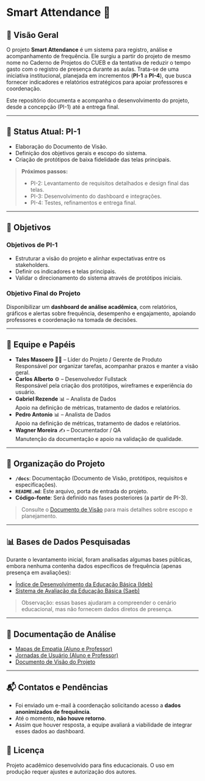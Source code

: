 # Smart Attendance 🚀

## 📝 Visão Geral
O projeto **Smart Attendance** é um sistema para registro, análise e acompanhamento de frequência. Ele surgiu a partir do projeto de mesmo nome no Caderno de Projetos do CUEB e da tentativa de reduzir o tempo gasto com o registro de presença durante as aulas. Trata-se de uma iniciativa institucional, planejada em incrementos (**PI-1** a **PI-4**), que busca fornecer indicadores e relatórios estratégicos para apoiar professores e coordenação.

Este repositório documenta e acompanha o desenvolvimento do projeto, desde a concepção (PI-1) até a entrega final.

---

## 📌 Status Atual: PI-1
- Elaboração do Documento de Visão.
- Definição dos objetivos gerais e escopo do sistema.
- Criação de protótipos de baixa fidelidade das telas principais.

> **Próximos passos:**
> - PI-2: Levantamento de requisitos detalhados e design final das telas.
> - PI-3: Desenvolvimento do dashboard e integrações.
> - PI-4: Testes, refinamentos e entrega final.

---

## 🎯 Objetivos

### Objetivos de PI-1
- Estruturar a visão do projeto e alinhar expectativas entre os stakeholders.
- Definir os indicadores e telas principais.
- Validar o direcionamento do sistema através de protótipos iniciais.

### Objetivo Final do Projeto
Disponibilizar um **dashboard de análise acadêmica**, com relatórios, gráficos e alertas sobre frequência, desempenho e engajamento, apoiando professores e coordenação na tomada de decisões.

---

## 👥 Equipe e Papéis
- **Tales Masoero** 🧑‍💼 – Líder do Projeto / Gerente de Produto  
  Responsável por organizar tarefas, acompanhar prazos e manter a visão geral.
- **Carlos Alberto** ⚙️ – Desenvolvedor Fullstack  
  Responsável pela criação dos protótipos, wireframes e experiência do usuário.
- **Gabriel Rezende** 📊 – Analista de Dados  
  Apoio na definição de métricas, tratamento de dados e relatórios.
- **Pedro Antonio** 📊 – Analista de Dados  
  Apoio na definição de métricas, tratamento de dados e relatórios.
- **Wagner Moreira** ✍️ – Documentador / QA  
  Manutenção da documentação e apoio na validação de qualidade.

---

## 📂 Organização do Projeto
- **`/docs`**: Documentação (Documento de Visão, protótipos, requisitos e especificações).
- **`README.md`**: Este arquivo, porta de entrada do projeto.
- **Código-fonte**: Será definido nas fases posteriores (a partir de PI-3).

> Consulte o [Documento de Visão](./docs/vision-statement.md) para mais detalhes sobre escopo e planejamento.

---

## 📊 Bases de Dados Pesquisadas
Durante o levantamento inicial, foram analisadas algumas bases públicas, embora nenhuma contenha dados específicos de frequência (apenas presença em avaliações):

- [Índice de Desenvolvimento da Educação Básica (Ideb)](https://basedosdados.org/dataset/96eab476-5d30-459b-82be-f888d4d0d6b9?table=1f8967ee-162d-48ec-b788-33a3f1b6f6cd)
- [Sistema de Avaliação da Educação Básica (Saeb)](https://basedosdados.org/dataset/e083c9a2-1cee-4342-bedc-535cbad6f3cd?table=d429a79a-eca1-461c-9c1f-ce65d61048a1)

> Observação: essas bases ajudaram a compreender o cenário educacional, mas não fornecem dados diretos de presença.

---

## 📄 Documentação de Análise
- [Mapas de Empatia (Aluno e Professor)](./docs/empathy-map.md)
- [Jornadas de Usuário (Aluno e Professor)](./docs/user-journey.md)
- [Documento de Visão do Projeto](./docs/documento-de-visao.md)

---

## 📬 Contatos e Pendências
- Foi enviado um e-mail à coordenação solicitando acesso a **dados anonimizados de frequência**.
- Até o momento, **não houve retorno**.
- Assim que houver resposta, a equipe avaliará a viabilidade de integrar esses dados ao dashboard.

## 📌 Licença
Projeto acadêmico desenvolvido para fins educacionais. O uso em produção requer ajustes e autorização dos autores.

